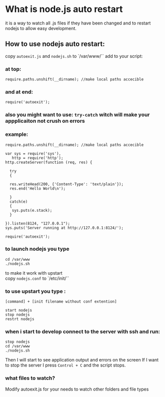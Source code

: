 # What is node.js auto restart 
 
it is a way to watch all .js files if they have been changed and to restart nodejs
to allow easy development.

## How to use nodejs auto restart:
 
copy `autoexit.js` and `nodejs.sh` to `/var/www/``
add to your script:

### at top: 
    require.paths.unshift(__dirname); //make local paths accecible

### and at end:
    require('autoexit');


### also you might want to use: `try-catch` witch will make your appplicaiton not crush on errors


### example:

    require.paths.unshift(__dirname); //make local paths accecible
    
    var sys = require('sys'),
       http = require('http');
    http.createServer(function (req, res) {
    
      try
      {
    
      res.writeHead(200, {'Content-Type': 'text/plain'});
      res.end('Hello World\n');
      
      }
      catch(e)
      {
       sys.puts(e.stack);
      }
      
    }).listen(8124, "127.0.0.1");
    sys.puts('Server running at http://127.0.0.1:8124/');
    
    require('autoexit');


### to launch nodejs you type
    cd /var/www
    ./nodejs.sh

to make it work with upstart  
copy `nodejs.conf` to `/etc/init/``

### to use upstart you type :

    [command] + [init filename without conf extention]

    start nodejs 
    stop nodejs
    restrt nodejs

### when i start to develop connect to the server with ssh and run:

    stop nodejs
    cd /var/www
    ./nodejs.sh


Then I will start to see application output and errors on the screen
If I want to stop the server I press `Control + C`
and the script stops.

### what files to watch?
Modify autoexit.js for your needs to watch other folders and file types